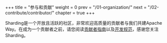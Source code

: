 +++
title = "参与和贡献"
weight = 0
prev = "/01-organization/"
next = "/02-contribute/contributor/"
chapter = true
+++

Sharding是一个开放且活跃的社区，非常欢迎高质量的贡献者与我们共建Apache Way。在成为一个贡献者之前，请您阅读[贡献者指南](/02-contribute/contributor/)以及[开发规范](/02-contribute/convention/)，感谢您关注Sharding。
